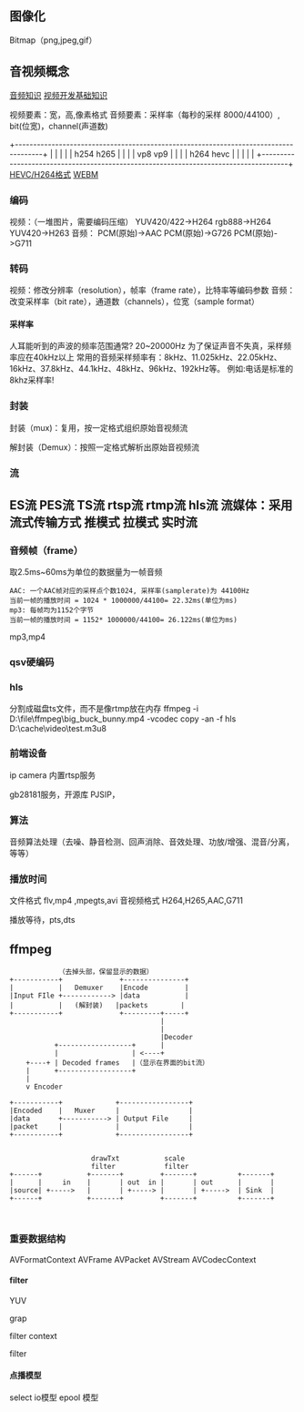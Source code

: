 ## 图像化

Bitmap（png,jpeg,gif）

## 音视频概念
[音频知识](https://blog.csdn.net/mandagod/article/details/77895472)
[视频开发基础知识](https://blog.csdn.net/yuqingzhude/article/details/78676906)

视频要素：宽，高,像素格式
音频要素：采样率（每秒的采样 8000/44100）, bit(位宽)，channel(声道数)

+-------------------------------------------------------------------------------------+
|                                                                                     |
|                                                                                     |
|                                         h254         h265                           |
|                                                                                     |
|                                         vp8          vp9                            |
|                                                                                     |
|                                         h264         hevc                           |
|                                                                                     | 
|                                                                                     |
+-------------------------------------------------------------------------------------+
[HEVC/H264格式]( https://caniuse.com/#feat=hevc)
[WEBM](http://caniuse.com/webm/embed/)
### 编码
视频：（一堆图片，需要编码压缩）
YUV420/422->H264
rgb888->H264
YUV420->H263
音频：
PCM(原始)->AAC
PCM(原始)->G726
PCM(原始)->G711

### 转码
视频：修改分辨率（resolution），帧率（frame rate），比特率等编码参数
音频：改变采样率（bit rate），通道数（channels），位宽（sample format）
#### 采样率
人耳能听到的声波的频率范围通常?    20~20000Hz
为了保证声音不失真，采样频率应在40kHz以上
常用的音频采样频率有：8kHz、11.025kHz、22.05kHz、16kHz、37.8kHz、44.1kHz、48kHz、96kHz、192kHz等。
例如:电话是标准的8khz采样率!
### 封装
封装（mux)：复用，按一定格式组织原始音视频流

解封装（Demux）：按照一定格式解析出原始音视频流

### 流
ES流
PES流
TS流
rtsp流
rtmp流
hls流
流媒体：采用流式传输方式
推模式
拉模式
实时流
--------------

### 音频帧（frame）
取2.5ms~60ms为单位的数据量为一帧音频
```
AAC: 一个AAC帧对应的采样点个数1024, 采样率(samplerate)为 44100Hz
当前一帧的播放时间 = 1024 * 1000000/44100= 22.32ms(单位为ms)
mp3: 每帧均为1152个字节
当前一帧的播放时间 = 1152* 1000000/44100= 26.122ms(单位为ms)
```
mp3,mp4

### qsv硬编码

### hls
分割成磁盘ts文件，而不是像rtmp放在内存
ffmpeg -i D:\file\ffmpeg\big_buck_bunny.mp4 -vcodec copy -an -f hls D:\cache\video\test.m3u8

### 前端设备
ip camera 内置rtsp服务

gb28181服务，开源库 PJSIP，
### 算法
音频算法处理（去噪、静音检测、回声消除、音效处理、功放/增强、混音/分离，等等）

### 播放时间

文件格式 flv,mp4 ,mpegts,avi
音视频格式 H264,H265,AAC,G711

播放等待，pts,dts



## ffmpeg
```
            （去掉头部，保留显示的数据）
+-----------+              +---------------+
|           |   Demuxer    |Encode         |
|Input FIle +------------> |data           |
|           |   (解封装)   |packets        |
+-----------+              +---------+-----+
                                     |
                                     |
                                     |Decoder
           +------------------+      |
           |                  | <----+
    +----+ | Decoded frames   |（显示在界面的bit流）
    |      +------------------+
    |
    v Encoder

+-----------+             +-----------------+
|Encoded    |   Muxer     |                 |
|data       +-----------> | Output File     |
|packet     |             |                 |
+-----------+             +-----------------+

```

```
                      
                    drawTxt           scale
                    filter            filter
+------+           +-------+         +-------+          +-------+
|      |     in    |       | out  in |       | out      |       |
|source| +----->   |       | +-----> |       | +----->  | Sink  |
+------+           +-------+         +-------+          +-------+



```
### 重要**数据**结构
AVFormatContext
AVFrame
AVPacket
AVStream
AVCodecContext
#### filter
YUV

grap

filter context

filter


#### 点播模型

select io模型
epool 模型